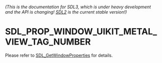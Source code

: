 ###### (This is the documentation for SDL3, which is under heavy development and the API is changing! [SDL2](https://wiki.libsdl.org/SDL2/) is the current stable version!)
# SDL_PROP_WINDOW_UIKIT_METAL_VIEW_TAG_NUMBER

Please refer to [SDL_GetWindowProperties](SDL_GetWindowProperties) for details.

